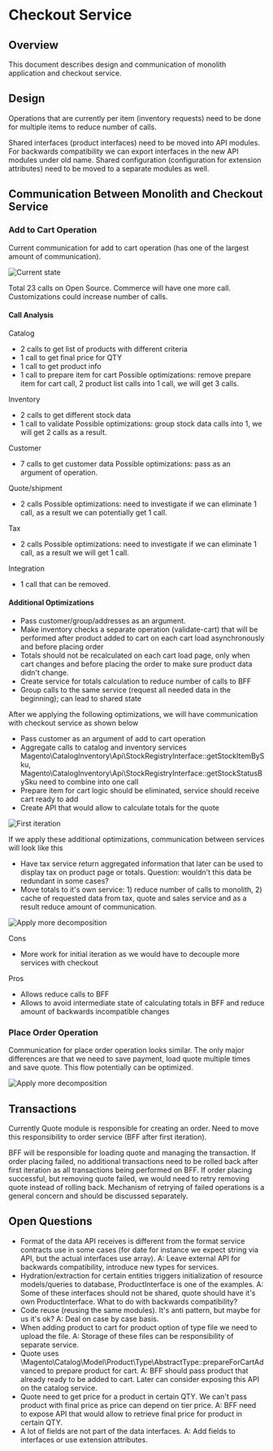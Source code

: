 # Checkout Service

## Overview

This document describes design and communication of monolith application and checkout service.

## Design

Operations that are currently per item (inventory requests) need to be done for multiple items to reduce number of calls.

Shared interfaces (product interfaces) need to be moved into API modules. For backwards compatibility we can export interfaces in the new API modules under old name. Shared configuration (configuration for extension attributes) need to be moved to a separate modules as well.

## Communication Between Monolith and Checkout Service

### Add to Cart Operation

Current communication for add to cart operation (has one of the largest amount of communication).

![Current state](checkout-service/add-to-cart-current-state.png)

Total 23 calls on Open Source. Commerce will have one more call. Customizations could increase number of calls.

#### Call Analysis

Catalog
* 2 calls to get list of products with different criteria
* 1 call to get final price for QTY
* 1 call to get product info
* 1 call to prepare item for cart
Possible optimizations: remove prepare item for cart call, 2 product list calls into 1 call, we will get 3 calls.

Inventory
* 2 calls to get different stock data
* 1 call to validate 
Possible optimizations: group stock data calls into 1, we will get 2 calls as a result.

Customer
* 7 calls to get customer data
Possible optimizations: pass as an argument of operation.

Quote/shipment
* 2 calls
Possible optimizations: need to investigate if we can eliminate 1 call, as a result we can potentially get 1 call.

Tax
* 2 calls
Possible optimizations: need to investigate if we can eliminate 1 call, as a result we will get 1 call.

Integration
* 1 call that can be removed.

#### Additional Optimizations

* Pass customer/group/addresses as an argument.
* Make inventory checks a separate operation (validate-cart) that will be performed after product added to cart on each cart load asynchronously and before placing order
* Totals should not be recalculated on each cart load page, only when cart changes and before placing the order to make sure product data didn't change.
* Create service for totals calculation to reduce number of calls to BFF
* Group calls to the same service (request all needed data in the beginning); can lead to shared state

After we applying the following optimizations, we will have communication with checkout service as shown below
* Pass customer as an argument of add to cart operation
* Aggregate calls to catalog and inventory services Magento\CatalogInventory\Api\StockRegistryInterface::getStockItemBySku, Magento\CatalogInventory\Api\StockRegistryInterface::getStockStatusBySku need to combine into one call
* Prepare item for cart logic should be eliminated, service should receive cart ready to add
* Create API that would allow to calculate totals for the quote

![First iteration](checkout-service/add-to-cart-first-iteration.png)


If we apply these additional optimizations, communication between services will look like this
* Have tax service return aggregated information that later can be used to display tax on product page or totals. Question: wouldn't this data be redundant in some cases?
* Move totals to it's own service: 1) reduce number of calls to monolith, 2) cache of requested data from tax, quote and sales service and as a result reduce amount of communication.


![Apply more decomposition](checkout-service/add-to-cart-apply-more-decomposition.png)

Cons
* More work for initial iteration as we would have to decouple more services with checkout


Pros
* Allows reduce calls to BFF
* Allows to avoid intermediate state of calculating totals in BFF and reduce amount of backwards incompatible changes

### Place Order Operation

Communication for place order operation looks similar. The only major differences are that we need to save payment, load quote multiple times and save quote. This flow potentially can be optimized.


![Apply more decomposition](checkout-service/place-order.png)


## Transactions
Currently Quote module is responsible for creating an order. Need to move this responsibility to order service (BFF after first iteration).

BFF will be responsible for loading quote and managing the transaction. If order placing failed, no additional transactions need to be rolled back after first iteration as all transactions being performed on BFF. If order placing successful, but  removing quote failed, we would need to retry removing quote instead of rolling back. Mechanism of retrying of failed operations is a general concern and should be discussed separately.


## Open Questions
* Format of the data API receives is different from the format service contracts use in some cases (for date for instance we expect string via API, but the actual interfaces use array). A: Leave external API for backwards compatibility, introduce new types for services.
* Hydration/extraction for certain entities triggers initialization of resource models/queries to database, ProductInterface is one of the examples. A: Some of these interfaces should not be shared, quote should have it's own ProductInterface. What to do with backwards compatibility?
* Code reuse (reusing the same modules). It's anti pattern, but maybe for us it's ok? A: Deal on case by case basis.
* When adding product to cart for product option of type file we need to upload the file. A: Storage of these files can be responsibility of separate service.
* Quote uses \Magento\Catalog\Model\Product\Type\AbstractType::prepareForCartAdvanced to prepare product for cart. A: BFF should pass product that already ready to be added to cart. Later can consider exposing this API on the catalog service.
* Quote need to get price for a product in certain QTY. We can't pass product with final price as price can depend on tier price. A: BFF need to expose API that would allow to retrieve final price for product in certain QTY.
* A lot of fields are not part of the data interfaces. A: Add fields to interfaces or use extension attributes.